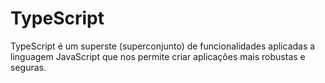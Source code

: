 # TypeScript
TypeScript é um superste (superconjunto) de funcionalidades aplicadas a linguagem JavaScript que nos permite criar aplicações mais robustas e seguras.
